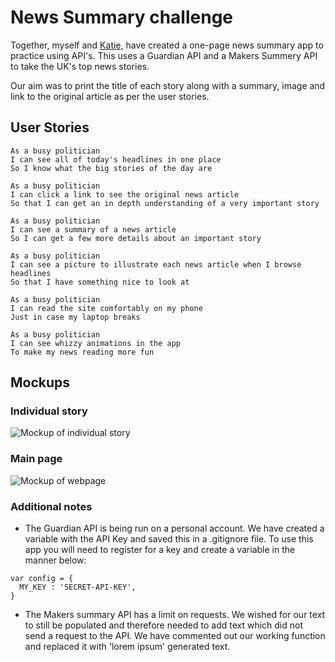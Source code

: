 # News Summary challenge

Together, myself and [Katie](http://www.github.com/ktcornish/), have created a one-page news summary app to practice using API's. This uses a Guardian API and a Makers Summery API to take the UK's top news stories.

Our aim was to print the title of each story along with a summary, image and link to the original article as per the user stories.

## User Stories

```
As a busy politician
I can see all of today's headlines in one place
So I know what the big stories of the day are
```

```
As a busy politician
I can click a link to see the original news article
So that I can get an in depth understanding of a very important story
```

```
As a busy politician
I can see a summary of a news article
So I can get a few more details about an important story
```

```
As a busy politician
I can see a picture to illustrate each news article when I browse headlines
So that I have something nice to look at
```

```
As a busy politician
I can read the site comfortably on my phone
Just in case my laptop breaks
```

```
As a busy politician
I can see whizzy animations in the app
To make my news reading more fun
```

## Mockups

### Individual story

![Mockup of individual story](news-summary-challenge/images/individual-story.png)

### Main page

![Mockup of webpage](news-summary-challenge/images/full-page.png)

### Additional notes

* The Guardian API is being run on a personal account. We have created a variable with the API Key and saved this in a .gitignore file. To use this app you will need to register for a key and create a variable in the manner below:

```
var config = {
  MY_KEY : 'SECRET-API-KEY',
}
```

* The Makers summary API has a limit on requests. We wished for our text to still be populated and therefore needed to add text which did not send a request to the API. We have commented out our working function and replaced it with 'lorem ipsum' generated text.  
